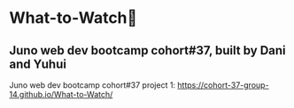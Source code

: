 # What-to-Watch:cinema:    
## Juno web dev bootcamp cohort#37, built by Dani and Yuhui    
    
Juno web dev bootcamp cohort#37 project 1: https://cohort-37-group-14.github.io/What-to-Watch/    